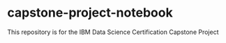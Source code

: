 # capstone-project-notebook
This repository is for the IBM Data Science Certification Capstone Project
